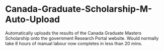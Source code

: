 # Canada-Graduate-Scholarship-M-Auto-Upload
Automatically uploads the results of the Canada Graduate Masters Scholarship onto the government Research Portal website. Would normally take 8 hours of manual labour now completes in less than 20 mins.
